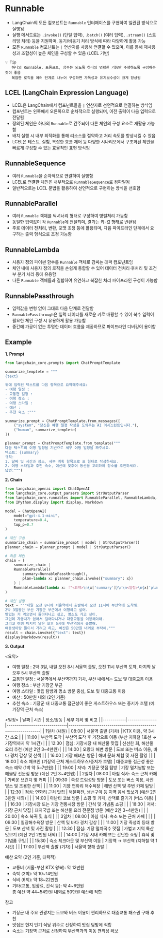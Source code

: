 # Runnable

- LangChain의 모든 컴포넌트는 `Runnable` 인터페이스를 구현하여 일관된 방식으로 실행됨  
- 실행 메서드로는 `.invoke()` (단일 입력), `.batch()` (여러 입력), `.stream()` (스트리밍 처리) 등을 지원하며, 동기/비동기 처리 방식에 따라 다양하게 활용 가능  
- 모든 `Runnable` 컴포넌트는 `|` 연산자를 사용해 연결할 수 있으며, 이를 통해 재사용성과 조합성이 높은 체인을 구성할 수 있음 (LCEL 기반)

```
💡 Tip
   하나의 Runnable, 프롬프트, 함수는 되도록 하나의 명확한 기능만 수행하도록 구성하는 것이 좋음
   복잡한 로직을 여러 단계로 나누어 구성하면 가독성과 유지보수성이 크게 향상됨
```

## LCEL (LangChain Expression Language)

- LCEL은 LangChain에서 컴포넌트들을 `|` 연산자로 선언적으로 연결하는 방식임
- 컴포넌트는 왼쪽에서 오른쪽으로 순차적으로 실행되며, 이전 출력이 다음 입력으로 전달됨  
- 정의된 체인은 하나의 `Runnable`로 간주되어 다른 체인의 구성 요소로 재활용 가능함  
- 배치 실행 시 내부 최적화를 통해 리소스를 절약하고 처리 속도를 향상시킬 수 있음  
- LCEL은 테스트, 실험, 복잡한 흐름 제어 등 다양한 시나리오에서 구조화된 체인을 빠르게 구성할 수 있는 효율적인 표현 방식임

## RunnableSequence

- 여러 `Runnable`을 순차적으로 연결하여 실행함
- LCEL로 연결한 체인은 내부적으로 `RunnableSequence`로 컴파일됨
- 일반적으로는 LCEL 문법을 활용하여 선언적으로 구현하는 방식을 선호함

## RunnableParallel

- 여러 `Runnable` 객체를 딕셔너리 형태로 구성하여 병렬처리 가능함
- 동일한 입력값이 각 `Runnable`에 전달되며, 결과는 키-값 형태로 반환됨
- 주로 데이터 전처리, 변환, 포맷 조정 등에 활용되며, 다음 파이프라인 단계에서 요구하는 출력 형식으로 조정 가능함

## RunnableLambda

- 사용자 정의 파이썬 함수를 `Runnable` 객체로 감싸는 래퍼 컴포넌트임
- 체인 내에 사용자 정의 로직을 손쉽게 통합할 수 있어 데이터 전처리·후처리 및 조건부 분기 처리 등에 유용함
- 다른 `Runnable` 객체들과 결합하여 유연하고 복잡한 처리 파이프라인 구성이 가능함

## RunnablePassthrough

- 입력값을 변형 없이 그대로 다음 단계로 전달함
- `RunnablePassthrough`은 입력 데이터를 새로운 키로 매핑할 수 있어 복수 입력이 필요한 체인 구성 시 유용하게 활용 가능함
- 중간에 가공이 없는 투명한 데이터 흐름을 제공하므로 파이프라인 디버깅이 용이함

## Example

**1. Prompt**

```python
from langchain_core.prompts import ChatPromptTemplate

summarize_templete = """
{text}

위에 입력된 텍스트를 다음 항목으로 요약해주세요: 
- 여행 일정 :
- 교통편 일정 :
- 여행 장소 :
- 여행 스타일 :
- 예산 :
- 추천 숙소 :"""

summarize_prompt = ChatPromptTemplate.from_messages([
    ("system", "당신은 여행 일정 작성을 도와주는 AI 어시스턴트입니다."),
    ("human", summarize_templete)
])

planner_prompt = ChatPromptTemplate.from_template("""
다음 텍스트의 여행 일정을 기반으로 세부 여행 일정을 짜주세요.
텍스트: {summary}
규칙:
1. 날짜 및 시간과 장소, 세부 계획 항목으로 표 형태로 작성하세요.
2. 여행 스타일과 추천 숙소, 예산에 맞추어 동선을 고려하여 장소를 추천하세요.
답변:""")
```

**2. Chain**

```python
from langchain_openai import ChatOpenAI
from langchain_core.output_parsers import StrOutputParser
from langchain_core.runnables import RunnableParallel, RunnableLambda, RunnablePassthrough
from IPython.display import display, Markdown

model = ChatOpenAI(
    model="gpt-4.1-mini",
    temperature=0.4,
    top_p=0.7
)

# 체인 구성
summarize_chain = summarize_prompt | model | StrOutputParser()
planner_chain = planner_prompt | model | StrOutputParser()

# 최종 체인
chain = (
    summarize_chain |
    RunnableParallel(
        summary=RunnablePassthrough(),
        plan=lambda x: planner_chain.invoke({"summary": x})
    ) |
    RunnableLambda(lambda x: f"<요약>\n{x['summary']}\n\n<일정>\n{x['plan']}")
)

# 체인 실행
text = """내일 오전 8시에 서울역에서 출발해서 오전 11시에 부산역에 도착해.
2박 3일동안 부산 기장군 부근에서 여행하고 싶어.
맛있는 거 먹으면서 돌아다니고 싶고, 명소도 가고 싶어.
그런데 자동차가 없어서 걸어다니거나 대중교통을 이용해야해.
그리고 여행 마지막 날은 오후 5시에 부산역에서 출발해.
여동생이랑 둘이서 가려고 하고, 예산은 50만원 내외로 부탁해."""
result = chain.invoke({"text": text})
display(Markdown(result))
```

**3. Output**

<요약>
- 여행 일정 : 2박 3일, 내일 오전 8시 서울역 출발, 오전 11시 부산역 도착, 마지막 날 오후 5시 부산역 출발  
- 교통편 일정 : 서울역에서 부산역까지 기차, 부산 내에서는 도보 및 대중교통 이용  
- 여행 장소 : 부산 기장군 부근  
- 여행 스타일 : 맛집 탐방과 명소 방문 중심, 도보 및 대중교통 이용  
- 예산 : 50만원 내외 (2인 기준)  
- 추천 숙소 : 기장군 내 대중교통 접근성이 좋은 게스트하우스 또는 중저가 호텔 (예: 기장역 근처 숙소)

<일정>
| 날짜       | 시간          | 장소/활동                      | 세부 계획 및 비고                                              |
|------------|---------------|-------------------------------|---------------------------------------------------------------|
| 1일차 (내일) | 08:00         | 서울역 출발 (기차)             | KTX 이용, 약 3시간 소요                                       |
|            | 11:00         | 부산역 도착                   | 부산역 도착 후 기장으로 이동 (부산 지하철 1호선 → 기장역까지 약 1시간) |
|            | 12:30         | 점심: 기장시장 내 해산물 맛집 | 신선한 회, 해산물 요리 추천 (예산 2인 3~4만원)                |
|            | 14:00         | 오랑대 해변 방문              | 도보 또는 버스 이용, 바다 경치 감상 및 산책                    |
|            | 16:00         | 기장 해녀촌 방문              | 해녀 문화 체험 및 사진 촬영                                   |
|            | 18:00         | 숙소 체크인 (기장역 근처 게스트하우스/중저가 호텔) | 대중교통 접근성 좋은 숙소 예약 (1박 약 5~7만원)               |
|            | 19:00         | 저녁: 기장군 맛집 탐방        | 기장 멸치쌈밥 또는 해물탕 전문점 방문 (예산 2인 3~4만원)       |
| 2일차      | 08:00         | 아침 식사: 숙소 근처 카페      | 가벼운 브런치 및 커피                                         |
|            | 09:30         | 죽성 드림성당 방문            | 도보 또는 버스 이용, 사진 명소 및 조용한 산책                  |
|            | 11:00         | 기장 연화리 해수욕장          | 해변 산책 및 주변 카페 탐방                                   |
|            | 12:30         | 점심: 연화리 근처 맛집         | 해물파전, 생선구이 등 지역 음식 맛보기 (예산 2인 3만원 내외)   |
|            | 14:00         | 아난티 코브 방문              | 쇼핑 및 카페, 산책로 즐기기 (버스 이용)                        |
|            | 16:30         | 기장시장 또는 기장 전통시장 방문 | 간식 및 기념품 쇼핑                                           |
|            | 18:30         | 저녁: 기장 근처 맛집           | 돼지국밥 또는 해산물 요리 전문점 방문 (예산 2인 3~4만원)       |
|            | 20:00         | 숙소 복귀 및 휴식             |                                                               |
| 3일차      | 08:00         | 아침 식사: 숙소 또는 근처 카페 |                                                               |
|            | 09:30         | 일광해수욕장 방문             | 산책 및 바다 경치 감상                                        |
|            | 11:00         | 기장 죽성리 등대 방문         | 도보 산책 및 사진 촬영                                        |
|            | 12:30         | 점심: 기장 멸치국수 맛집       | 가볍고 지역 특산 맛보기 (예산 2인 2만원 내외)                  |
|            | 14:00         | 기장 시내 카페 또는 간단한 쇼핑 | 휴식 및 기념품 구입                                           |
|            | 15:30         | 숙소 체크아웃 및 부산역 이동   | 기장역 → 부산역 (지하철 약 1시간)                              |
|            | 17:00         | 부산역 출발 (기차)             | 서울역 향해 출발                                              |


예산 요약 (2인 기준, 대략적)
- 교통비 (서울-부산 KTX 왕복): 약 12만원  
- 숙박 (2박): 약 10~14만원  
- 식비 (6끼): 약 18~22만원  
- 기타(교통, 입장료, 간식 등): 약 4~6만원  
총 예산 약 44~54만원 내외로 50만원 예산에 적합

참고
- 기장군 내 주요 관광지는 도보와 버스 이용이 편리하므로 대중교통 패스권 구매 추천  
- 맛집은 현지 인기 식당 위주로 선정하여 맛집 탐방에 적합  
- 숙소는 기장역 근처로 선정하여 부산역과의 이동 편리성 확보
